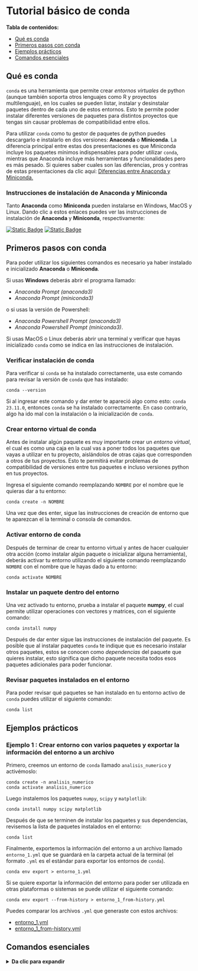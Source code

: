 # Tutorial básico de conda

**Tabla de contenidos:**

- [Qué es conda](#qué-es-conda)
- [Primeros pasos con conda](#primeros-pasos-con-conda)
- [Ejemplos prácticos](#ejemplos-prácticos)
- [Comandos esenciales](#comandos-esenciales)

## Qué es conda

`conda` es una herramienta que permite crear *entornos virtuales* de python (aunque también soporta otros lenguajes como R y proyectos multilenguaje), en los cuales se pueden listar, instalar y desinstalar paquetes dentro de cada uno de estos entornos. Esto te permite poder instalar diferentes versiones de paquetes para distintos proyectos que tengas sin causar problemas de compatibilidad entre ellos.

Para utilizar `conda` como tu gestor de paquetes de python puedes descargarlo e instalarlo en dos versiones: **Anaconda** o **Miniconda**. La diferencia principal entre estas dos presentaciones es que Miniconda incluye los paquetes mínimos indispensables para poder utilizar `conda`, mientras que Anaconda incluye más herramientas y funcionalidades pero es más pesado. Si quieres saber cuales son las diferencias, pros y contras de estas presentaciones da clic aquí:
[Diferencias entre Anaconda y Miniconda.](https://jorgeislas.com/)

### Instrucciones de instalación de Anaconda y Miniconda

Tanto **Anaconda** como **Miniconda** pueden instalarse en Windows, MacOS y Linux. Dando clic a estos enlaces puedes ver las instrucciones de instalación de **Anaconda** y **Miniconda**, respectivamente: 

[![Static Badge](https://img.shields.io/badge/-Instalaci%C3%B3n%20Anaconda-%23000000?logo=anaconda&logoColor=%23fbfbfb&labelColor=%2344A833&color=%230c0c0c)](https://docs.anaconda.com/free/anaconda/install/) 
[![Static Badge](https://img.shields.io/badge/-Instalaci%C3%B3n%20Miniconda-%23000000?logo=anaconda&logoColor=%23fbfbfb&labelColor=%2344A833&color=%230c0c0c)](https://docs.conda.io/projects/miniconda/en/latest/)

## Primeros pasos con conda

Para poder utilizar los siguientes comandos es necesario ya haber instalado e inicializado **Anaconda** o **Miniconda**. 

Si usas **Windows** deberás abrir el programa llamado:

- *Anaconda Prompt (anaconda3)*
- *Anaconda Prompt (miniconda3)*

o si usas la versión de Powershell:

- *Anaconda Powershell Prompt (anaconda3)*
- *Anaconda Powershell Prompt (miniconda3)*.

Si usas MacOS o Linux deberás abrir una terminal y verificar que hayas inicializado `conda` como se indica en las instrucciones de instalación.

### Verificar instalación de conda

Para verificar si `conda` se ha instalado correctamente, usa este comando para revisar la versión de `conda` que has instalado:

```
conda --version
```

Si al ingresar este comando y dar enter te apareció algo como esto: `conda 23.11.0`, entonces `conda` se ha instalado correctamente. En caso contrario, algo ha ido mal con la instalación o la inicialización de `conda`.

### Crear entorno virtual de conda

Antes de instalar algún paquete es muy importante crear un *entorno virtual*, el cual es como una caja en la cual vas a poner todos los paquetes que vayas a utilizar en tu proyecto, aislándolos de otras cajas que corresponden a otros de tus proyectos. Esto te permitirá evitar problemas de compatibilidad de versiones entre tus paquetes e incluso versiones python en tus proyectos.

Ingresa el siguiente comando reemplazando `NOMBRE` por el nombre que le quieras dar a tu entorno:

```
conda create -n NOMBRE
```

Una vez que des enter, sigue las instrucciones de creación de entorno que te aparezcan el la terminal o consola de comandos.

### Activar entorno de conda

Después de terminar de crear tu entorno virtual y antes de hacer cualquier otra acción (como instalar algún paquete o inicializar alguna herramienta), deberás activar tu entorno utilizando el siguiente comando reemplazando `NOMBRE` con el nombre que le hayas dado a tu entorno:

```
conda activate NOMBRE
```

### Instalar un paquete dentro del entorno

Una vez activado tu entorno, prueba a instalar el paquete **numpy**, el cual permite utilizar operaciones con vectores y matrices, con el siguiente comando:

```
conda install numpy
```

Después de dar enter sigue las instrucciones de instalación del paquete. Es posible que al instalar paquetes `conda` te indique que es necesario instalar otros paquetes, estos se conocen como *dependencias* del paquete que quieres instalar, esto significa que dicho paquete necesita todos esos paquetes adicionales para poder funcionar.

### Revisar paquetes instalados en el entorno

Para poder revisar qué paquetes se han instalado en tu entorno activo de `conda` puedes utilizar el siguiente comando:

```
conda list
```

## Ejemplos prácticos

### Ejemplo 1 : Crear entorno con varios paquetes y exportar la información del entorno a un archivo

Primero, creemos un entorno de `conda` llamado `analisis_numerico` y activémoslo:

```
conda create -n analisis_numerico
conda activate analisis_numerico
```

Luego instalemos los paquetes `numpy`, `scipy` y `matplotlib`:

```
conda install numpy scipy matplotlib
```

Después de que se terminen de instalar los paquetes y sus dependencias, revisemos la lista de paquetes instalados en el entorno:

```
conda list
```

Finalmente, exportemos la información del entorno a un archivo llamado `entorno_1.yml` que se guardará en la carpeta actual de la terminal (el formato `.yml` es el estándar para exportar los entornos de `conda`).

```
conda env export > entorno_1.yml
```

Si se quiere exportar la información del entorno para poder ser utilizada en otras plataformas o sistemas se puede utilizar el siguiente comando:

```
conda env export --from-history > entorno_1_from-history.yml
```

Puedes comparar los archivos `.yml` que generaste con estos archivos:

- [entorno_1.yml](./entorno_1.yml)
- [entorno_1_from-history.yml](./entorno_1_from-history.yml)

## Comandos esenciales

<details>
<summary><strong>Da clic para expandir</strong></summary>
<br>

**Información, versión y actualizar conda**

- `conda --version` : Indica la versión de `conda` instalada.

- `conda info` : Muestra toda la información de la instalación de `conda`.

- `conda update conda` : Actualiza `conda` a su versión más reciente en el entorno actual.

**Obtener ayuda de comandos de conda**

- `conda NOMBRE_COMANDO --help` : Muestra la ayuda y documentación del comando indicado.

**Crear, renombrar y clonar entornos de conda**

- `conda info --envs` : Muestra la lista de todos los entornos de `conda` existentes. También se puede utilizar el comando `conda env list`.

- `conda create --name NOMBRE` : Crea un entorno de `conda`. Reemplaza `NOMBRE` por el nombre que le quieras dar al entorno.

- `conda create -n NOMBRE python=VERSION` : Crea un entorno de `conda` utilizando la versión de python especificada en `VERSION` (por ejemplo, 3.9). Reemplaza `NOMBRE` por el nombre que le quieras dar al entorno.

- `conda create -n NOMBRE -f environment.yml` : Crea un entorno de `conda` a partir de las especificaciones dadas en el archivo `environment.yml`. Reemplaza `NOMBRE` por el nombre que le quieras dar al entorno.

- `conda rename -n NOMBRE NUEVO_NOMBRE` : Cambia el nombre del entorno `NOMBRE` al nuevo nombre `NUEVO_NOMBRE`.

- `conda create --name NOMBRE_CLON --clone NOMBRE` : Crea una copia del entorno llamado `NOMBRE` y le asingna el nombre `NOMBRE_CLON` al entorno copia creado.

**Activar y desactivar entornos de conda**

- `conda activate NOMBRE` : Activa el entorno de conda llamado `NOMBRE`.

- `conda deactivate` : Desactiva el entorno actualmente en uso y activa el entrono `base`.

**Revisar paquetes instalados en entornos de conda**

`conda list`

`conda list -n myenv`

`conda list -n myenv NOMBRE_PAQUETE`

**Eliminar entornos de conda**

`conda remove -n NOMBRE --all`

**Instalar y desinstalar paquetes en entornos de conda**

`conda install NOMBRE_PAQUETE`

`conda install NOMBRE_PAQUETE=NUMERO_VERSION`

`conda install -c NOMBRE_CANAL NOMBRE_PAQUETE`

`conda uninstall NOMBRE_PAQUETE`

**Exportar entornos de conda**

`conda env export > environment.yml`

`conda env export --from-history > environment.yml`

**Importar entornos de conda**

`conda create -n NOMBRE --file ARCHIVO.yml`

</details>